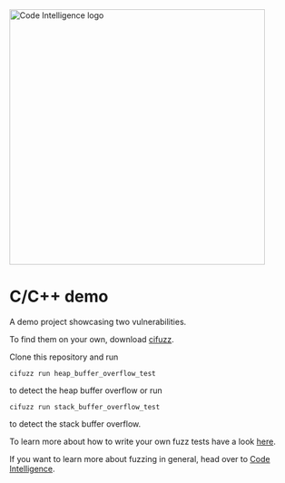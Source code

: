 <a href="https://www.code-intelligence.com/">
<img src="https://www.code-intelligence.com/hubfs/Logos/CI%20Logos/Logo_quer_white.png" alt="Code Intelligence logo" width="450px">
</a>

# C/C++ demo

A demo project showcasing two vulnerabilities.

To find them on your own, download [cifuzz](https://github.com/CodeIntelligenceTesting/cifuzz).

Clone this repository and run

```
cifuzz run heap_buffer_overflow_test
```

to detect the heap buffer overflow or run 


```
cifuzz run stack_buffer_overflow_test
```

to detect the stack buffer overflow.


To learn more about how to write your own fuzz tests have a look [here](https://github.com/CodeIntelligenceTesting/cifuzz/blob/main/docs/How-To-Write-A-Fuzz-Test.md).

If you want to learn more about fuzzing in general, head over to [Code Intelligence](https://www.code-intelligence.com). 
 
 
